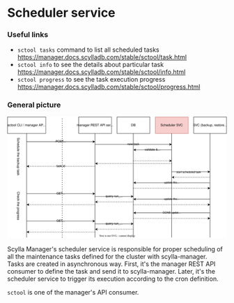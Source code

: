 # Scheduler service

### Useful links

- `sctool tasks` command to list all scheduled tasks https://manager.docs.scylladb.com/stable/sctool/task.html
- `sctool info` to see the details about particular task https://manager.docs.scylladb.com/stable/sctool/info.html
- `sctool progress` to see the task execution progress https://manager.docs.scylladb.com/stable/sctool/progress.html

### General picture

![Scheduling](scylla-manager-scheduler.drawio.svg)

Scylla Manager's scheduler service is responsible for proper scheduling of all the maintenance tasks defined for the cluster with scylla-manager.<br/>
Tasks are created in asynchronous way. First, it's the manager REST API consumer to define the task and send it to scylla-manager. Later, it's the scheduler service to trigger its execution according to the cron definition.<br/>

`sctool` is one of the manager's API consumer.<br/>
